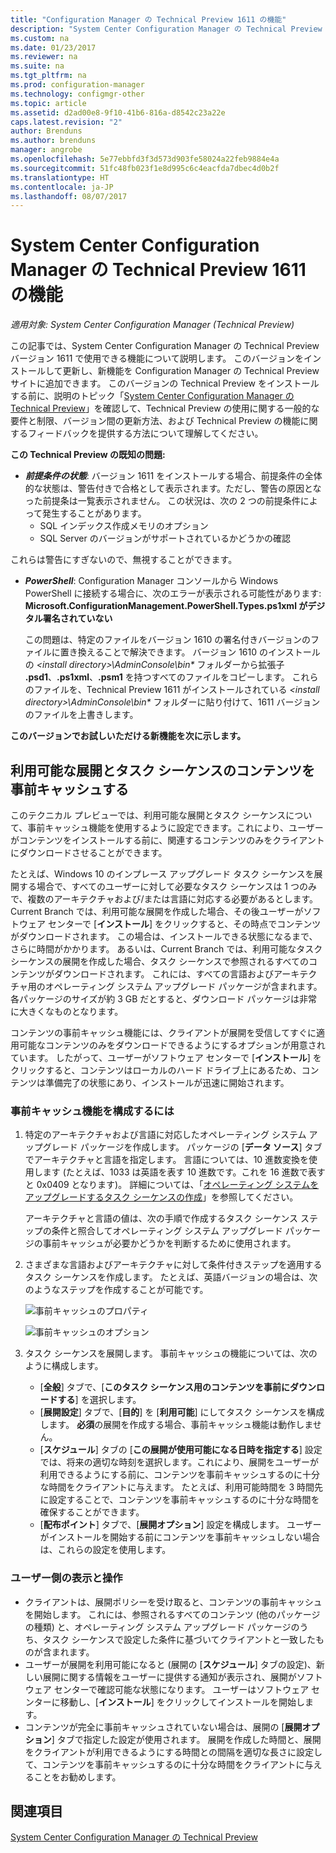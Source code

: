 ```yaml
---
title: "Configuration Manager の Technical Preview 1611 の機能"
description: "System Center Configuration Manager の Technical Preview バージョン 1611 で使用できる機能について説明します。"
ms.custom: na
ms.date: 01/23/2017
ms.reviewer: na
ms.suite: na
ms.tgt_pltfrm: na
ms.prod: configuration-manager
ms.technology: configmgr-other
ms.topic: article
ms.assetid: d2ad00e8-9f10-41b6-816a-d8542c23a22e
caps.latest.revision: "2"
author: Brenduns
ms.author: brenduns
manager: angrobe
ms.openlocfilehash: 5e77ebbfd3f3d573d903fe58024a22feb9884e4a
ms.sourcegitcommit: 51fc48fb023f1e8d995c6c4eacfda7dbec4d0b2f
ms.translationtype: HT
ms.contentlocale: ja-JP
ms.lasthandoff: 08/07/2017
---
```

# <a name="capabilities-in-technical-preview-1611-for-system-center-configuration-manager"></a>System Center Configuration Manager の Technical Preview 1611 の機能

*適用対象: System Center Configuration Manager (Technical Preview)*



この記事では、System Center Configuration Manager の Technical Preview バージョン 1611 で使用できる機能について説明します。 このバージョンをインストールして更新し、新機能を Configuration Manager の Technical Preview サイトに追加できます。 このバージョンの Technical Preview をインストールする前に、説明のトピック「[System Center Configuration Manager の Technical Preview](../../core/get-started/technical-preview.md)」を確認して、Technical Preview の使用に関する一般的な要件と制限、バージョン間の更新方法、および Technical Preview の機能に関するフィードバックを提供する方法について理解してください。    

**この Technical Preview の既知の問題:**   
- ***前提条件の状態***: バージョン 1611 をインストールする場合、前提条件の全体的な状態は、警告付きで合格として表示されます。ただし、警告の原因となった前提条は一覧表示されません。 この状況は、次の 2 つの前提条件によって発生することがあります。
  - SQL インデックス作成メモリのオプション
  - SQL Server のバージョンがサポートされているかどうかの確認  

 これらは警告にすぎないので、無視することができます。

- ***PowerShell***: Configuration Manager コンソールから Windows PowerShell に接続する場合に、次のエラーが表示される可能性があります: **Microsoft.ConfigurationManagement.PowerShell.Types.ps1xml がデジタル署名されていない**  

   この問題は、特定のファイルをバージョン 1610 の署名付きバージョンのファイルに置き換えることで解決できます。 バージョン 1610 のインストールの *&lt;install directory>\AdminConsole\bin\** フォルダーから拡張子 **.psd1**、**.ps1xml**、**.psm1** を持つすべてのファイルをコピーします。 これらのファイルを、Technical Preview 1611 がインストールされている *&lt;install directory>\AdminConsole\bin\** フォルダーに貼り付けて、1611 バージョンのファイルを上書きします。


**このバージョンでお試しいただける新機能を次に示します。**  

## <a name="pre-cache-content-for-available-deployments-and-task-sequences"></a>利用可能な展開とタスク シーケンスのコンテンツを事前キャッシュする
このテクニカル プレビューでは、利用可能な展開とタスク シーケンスについて、事前キャッシュ機能を使用するように設定できます。これにより、ユーザーがコンテンツをインストールする前に、関連するコンテンツのみをクライアントにダウンロードさせることができます。

たとえば、Windows 10 のインプレース アップグレード タスク シーケンスを展開する場合で、すべてのユーザーに対して必要なタスク シーケンスは 1 つのみで、複数のアーキテクチャおよび/または言語に対応する必要があるとします。 Current Branch では、利用可能な展開を作成した場合、その後ユーザーがソフトウェア センターで [**インストール**] をクリックすると、その時点でコンテンツがダウンロードされます。 この場合は、インストールできる状態になるまで、さらに時間がかかります。 あるいは、Current Branch では、利用可能なタスク シーケンスの展開を作成した場合、タスク シーケンスで参照されるすべてのコンテンツがダウンロードされます。 これには、すべての言語およびアーキテクチャ用のオペレーティング システム アップグレード パッケージが含まれます。 各パッケージのサイズが約 3 GB だとすると、ダウンロード パッケージは非常に大きくなものとなります。

コンテンツの事前キャッシュ機能には、クライアントが展開を受信してすぐに適用可能なコンテンツのみをダウンロードできるようにするオプションが用意されています。 したがって、ユーザーがソフトウェア センターで [**インストール**] をクリックすると、コンテンツはローカルのハード ドライブ上にあるため、コンテンツは準備完了の状態にあり、インストールが迅速に開始されます。

### <a name="to-configure-the-pre-cache-feature"></a>事前キャッシュ機能を構成するには

1. 特定のアーキテクチャおよび言語に対応したオペレーティング システム アップグレード パッケージを作成します。 パッケージの [**データ ソース**] タブでアーキテクチャと言語を指定します。 言語については、10 進数変換を使用します (たとえば、1033 は英語を表す 10 進数です。これを 16 進数で表すと 0x0409 となります)。 詳細については、「[オペレーティング システムをアップグレードするタスク シーケンスの作成](/sccm/osd/deploy-use/create-a-task-sequence-to-upgrade-an-operating-system)」を参照してください。

    アーキテクチャと言語の値は、次の手順で作成するタスク シーケンス ステップの条件と照合してオペレーティング システム アップグレード パッケージの事前キャッシュが必要かどうかを判断するために使用されます。
2. さまざまな言語およびアーキテクチャに対して条件付きステップを適用するタスク シーケンスを作成します。 たとえば、英語バージョンの場合は、次のようなステップを作成することが可能です。

    ![事前キャッシュのプロパティ](media/precacheproperties2.png)

    ![事前キャッシュのオプション](media/precacheoptions2.png)  

3. タスク シーケンスを展開します。 事前キャッシュの機能については、次のように構成します。
    - [**全般**] タブで、[**このタスク シーケンス用のコンテンツを事前にダウンロードする**] を選択します。
    - [**展開設定**] タブで、[**目的**] を [**利用可能**] にしてタスク シーケンスを構成します。 **必須**の展開を作成する場合、事前キャッシュ機能は動作しません。
    - [**スケジュール**] タブの [**この展開が使用可能になる日時を指定する**] 設定では、将来の適切な時刻を選択します。これにより、展開をユーザーが利用できるようにする前に、コンテンツを事前キャッシュするのに十分な時間をクライアントに与えます。 たとえば、利用可能時間を 3 時間先に設定することで、コンテンツを事前キャッシュするのに十分な時間を確保することができます。  
    - [**配布ポイント**] タブで、[**展開オプション**] 設定を構成します。 ユーザーがインストールを開始する前にコンテンツを事前キャッシュしない場合は、これらの設定を使用します。


### <a name="user-experience"></a>ユーザー側の表示と操作
- クライアントは、展開ポリシーを受け取ると、コンテンツの事前キャッシュを開始します。 これには、参照されるすべてのコンテンツ (他のパッケージの種類) と、オペレーティング システム アップグレード パッケージのうち、タスク シーケンスで設定した条件に基づいてクライアントと一致したものが含まれます。
- ユーザーが展開を利用可能になると (展開の [**スケジュール**] タブの設定)、新しい展開に関する情報をユーザーに提供する通知が表示され、展開がソフトウェア センターで確認可能な状態になります。 ユーザーはソフトウェア センターに移動し、[**インストール**] をクリックしてインストールを開始します。
- コンテンツが完全に事前キャッシュされていない場合は、展開の [**展開オプション**] タブで指定した設定が使用されます。 展開を作成した時間と、展開をクライアントが利用できるようにする時間との間隔を適切な長さに設定して、コンテンツを事前キャッシュするのに十分な時間をクライアントに与えることをお勧めします。


## <a name="see-also"></a>関連項目
[System Center Configuration Manager の Technical Preview](../../core/get-started/technical-preview.md)
